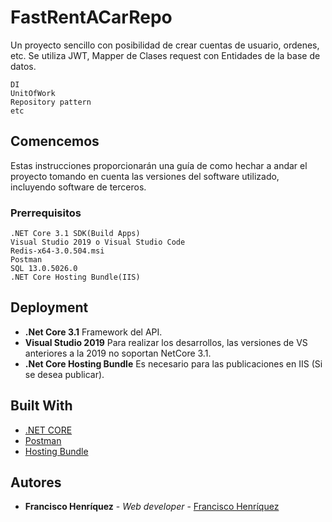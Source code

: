 # FastRentACarRepo

Un proyecto sencillo con posibilidad de crear cuentas de usuario, ordenes, etc. Se utiliza JWT, Mapper de Clases request con Entidades de la base de datos.

```
DI
UnitOfWork
Repository pattern
etc

```

## Comencemos

Estas instrucciones proporcionarán una guía de como hechar a andar el proyecto tomando en cuenta las versiones del software utilizado, incluyendo software de terceros.

### Prerrequisitos

```
.NET Core 3.1 SDK(Build Apps)
Visual Studio 2019 o Visual Studio Code
Redis-x64-3.0.504.msi
Postman
SQL 13.0.5026.0
.NET Core Hosting Bundle(IIS)

```

## Deployment

* **.Net Core 3.1** Framework del API.
* **Visual Studio 2019** Para realizar los desarrollos, las versiones de VS anteriores a la 2019 no soportan NetCore 3.1.
* **.Net Core Hosting Bundle** Es necesario para las publicaciones en IIS (Si se desea publicar).

## Built With

* [.NET CORE](https://dotnet.microsoft.com/download/dotnet-core/3.1)
* [Postman](https://www.getpostman.com/)
* [Hosting Bundle](https://docs.microsoft.com/en-us/aspnet/core/host-and-deploy/iis/?view=aspnetcore-3.1#install-the-net-core-hosting-bundle)

## Autores

* **Francisco Henríquez** - *Web developer* - [Francisco Henríquez](https://github.com/fhenriquez20-09)